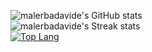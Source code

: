 ![malerbadavide's GitHub stats](https://github-readme-stats-git-masterrstaa-rickstaa.vercel.app/api?username=malerbadavide&show_icons=true&include_all_commits=true&count_private=true&hide_border=true&tvue-dark&)  
![malerbadavide's Streak stats](https://github-readme-streak-stats.herokuapp.com/?user=malerbadavide&include_all_commits=true&hide_border=true&vue-dark&)  
[![Top Lang](https://github-readme-stats.vercel.app/api/top-langs/?username=malerbadavide&layout=compact&theme=vue-dark&langs_count=6)](https://github.com/anuraghazra/github-readme-stats)
